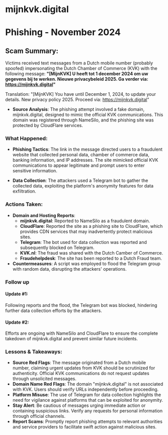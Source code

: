 # mijnkvk.digital
# Phishing - November 2024

## Scam Summary:
Victims received text messages from a Dutch mobile number (probably spoofed) impersonating the Dutch Chamber of Commerce (KVK) with the following message:
**"[MijnKVK] U heeft tot 1 december 2024 om uw gegevens bij te werken. Nieuwe privacybeleid 2025. Ga verder via: https://mijnkvk.digital"**

Translation: "[MijnKVK] You have until December 1, 2024, to update your details. New privacy policy 2025. Proceed via: https://mijnkvk.digital"

- **Source Analysis**: The phishing attempt involved a fake domain, mijnkvk.digital, designed to mimic the official KVK communications. This domain was registered through NameSilo, and the phishing site was protected by CloudFlare services.

### What Happened:
- **Phishing Tactics**: The link in the message directed users to a fraudulent website that collected personal data, chamber of commerce data, banking information, and IP addresses. The site mimicked official KVK communications to appear legitimate and prompt users to enter sensitive information.

- **Data Collection**: The attackers used a Telegram bot to gather the collected data, exploiting the platform's anonymity features for data exfiltration.

### Actions Taken:
- **Domain and Hosting Reports**:
  - **mijnkvk.digital**: Reported to NameSilo as a fraudulent domain.
  - **CloudFlare**: Reported the site as a phishing site to CloudFlare, which provides CDN services that may inadvertently protect malicious sites.
  - **Telegram**: The bot used for data collection was reported and subsequently blocked on Telegram.
  - **KVK.nl**: The fraud was shared with the Dutch Camber of Commerce.
  - **Fraudehelpdesk**: The site has been reported to a Dutch Fraud team.
- **Countermeasures**: A script was employed to flood the Telegram group with random data, disrupting the attackers' operations.

### Follow up
#### Update #1: 
Following reports and the flood, the Telegram bot was blocked, hindering further data collection efforts by the attackers.

#### Update #2: 
Efforts are ongoing with NameSilo and CloudFlare to ensure the complete takedown of mijnkvk.digital and prevent similar future incidents.

### Lessons & Takeaways:
- **Source Red Flags**: The message originated from a Dutch mobile number, claiming urgent updates from KVK should be scrutinized for authenticity. Official KVK communications do not request updates through unsolicited messages.
- **Domain Name Red Flags**: The domain "mijnkvk.digital" is not associated with KVK. Users should verify URLs independently before proceeding.
- **Platform Misuse**: The use of Telegram for data collection highlights the need for vigilance against platforms that can be exploited for anonymity.
- **Stay Alert**: Be cautious of messages urging immediate action or containing suspicious links. Verify any requests for personal information through official channels.
- **Report Scams**: Promptly report phishing attempts to relevant authorities and service providers to facilitate swift action against malicious sites.


